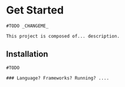 # Get Started

`#TODO _CHANGEME_`

```
This project is composed of... description.
```


## Installation

`#TODO`

```
### Language? Frameworks? Running? ....
```
